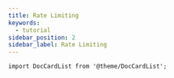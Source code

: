 ```yaml
---
title: Rate Limiting
keywords:
  - tutorial
sidebar_position: 2
sidebar_label: Rate Limiting
---
```


```mdx-code-block
import DocCardList from '@theme/DocCardList';
```

<DocCardList />
